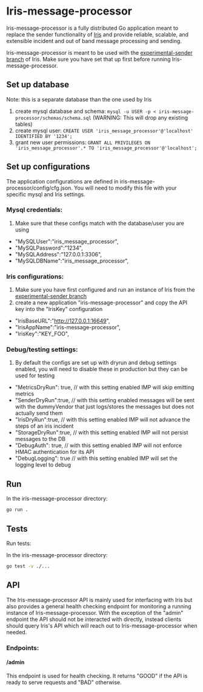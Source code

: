 Iris-message-processor
========

Iris-message-processor is a fully distributed Go application meant to replace the sender functionality of [Iris](https://github.com/linkedin/iris/tree/experimental-sender) and provide reliable, scalable, and extensible incident and out of band message processing and sending.

Iris-message-processor is meant to be used with the [experimental-sender branch](https://github.com/linkedin/iris/tree/experimental-sender) of Iris. Make sure you have set that up first before running Iris-message-processor.


Set up database
--------------

Note: this is a separate database than the one used by Iris

1. create mysql database and schema: `mysql -u USER -p < iris-message-processor/schemas/schema.sql`  (WARNING: This will drop any existing tables)
2. create mysql user: `CREATE USER 'iris_message_processor'@'localhost' IDENTIFIED BY '1234';`
3. grant new user permissions: `GRANT ALL PRIVILEGES ON 'iris_message_processor'.* TO 'iris_message_processor'@'localhost';`


Set up configurations
--------------
The application configurations are defined in iris-message-processor/config/cfg.json. You will need to modify this file with your specific mysql and Iris settings.

### Mysql credentials:
1. Make sure that these configs match with the database/user you are using

- "MySQLUser":"iris_message_processor",
- "MySQLPassword":"1234",
- "MySQLAddress":"127.0.0.1:3306",
- "MySQLDBName":"iris_message_processor",

### Iris configurations:
1. Make sure you have first configured and run an instance of Iris from the [experimental-sender branch](https://github.com/linkedin/iris/tree/experimental-sender)
1. create a new application "iris-message-processor" and copy the API key into the "IrisKey" configuration

- "IrisBaseURL":"http://127.0.0.1:16649",
- "IrisAppName":"iris-message-processor",
- "IrisKey":"KEY_FOO",

### Debug/testing settings:

1. By default the configs are set up with dryrun and debug settings enabled, you will need to disable these in production but they can be used for testing

- "MetricsDryRun": true, // with this setting enabled IMP will skip emitting metrics
- "SenderDryRun":true, // with this setting enabled messages will be sent with the dummyVendor that just logs/stores the messages but does not actually send them
- "IrisDryRun":true, // with this setting enabled IMP will not advance the steps of an iris incident
- "StorageDryRun":true, // with this setting enabled IMP will not persist messages to the DB
- "DebugAuth": true, // with this setting enabled IMP will not enforce HMAC authentication for its API
- "DebugLogging": true // with this setting enabled IMP will set the logging level to debug

Run
--------------
In the iris-message-processor directory:
```bash
go run .
```

Tests
-----

Run tests:

In the iris-message-processor directory:
```bash
go test -v ./...
```

API
-----

The Iris-message-processor API is mainly used for interfacing with Iris but also provides a general health checking endpoint for monitoring a running instance of Iris-message-processor. With the exception of the "admin" endpoint the API should not be interacted with directly, instead clients should query Iris's API which will reach out to Iris-message-processor when needed.

### Endpoints:

#### /admin

This endpoint is used for health checking. It returns "GOOD" if the API is ready to serve requests and "BAD" otherwise.
